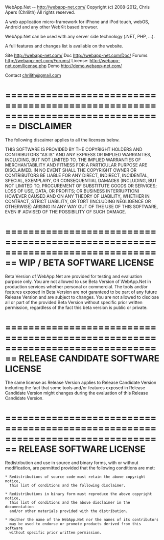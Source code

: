 WebApp.Net -- http://webapp-net.com/
Copyright (c) 2008-2012, Chris Apers (Chrilith)
All rights reserved.

A web application micro-framework for iPhone and iPod touch, webOS, Android and
any other WebKit based browser.

WebApp.Net can be used with any server side technology (.NET, PHP, ...).

A full features and changes list is available on the website.

Site     http://webapp-net.com/
Doc      http://webapp-net.com/Doc/
Forums   http://webapp-net.com/Forums/
License: http://webapp-net.com/license.php
Demo     http://demo.webapp-net.com/

Contact  chrilith@gmail.com

================================================================================
DISCLAIMER
================================================================================

The following discaimer applies to all the licenses below.

THIS SOFTWARE IS PROVIDED BY THE COPYRIGHT HOLDERS AND CONTRIBUTORS "AS IS" AND
ANY EXPRESS OR IMPLIED WARRANTIES, INCLUDING, BUT NOT LIMITED TO, THE IMPLIED
WARRANTIES OF MERCHANTABILITY AND FITNESS FOR A PARTICULAR PURPOSE ARE
DISCLAIMED. IN NO EVENT SHALL THE COPYRIGHT OWNER OR CONTRIBUTORS BE LIABLE FOR
ANY DIRECT, INDIRECT, INCIDENTAL, SPECIAL, EXEMPLARY, OR CONSEQUENTIAL DAMAGES
(INCLUDING, BUT NOT LIMITED TO, PROCUREMENT OF SUBSTITUTE GOODS OR SERVICES;
LOSS OF USE, DATA, OR PROFITS; OR BUSINESS INTERRUPTION) HOWEVER CAUSED AND ON
ANY THEORY OF LIABILITY, WHETHER IN CONTRACT, STRICT LIABILITY, OR TORT
(INCLUDING NEGLIGENCE OR OTHERWISE) ARISING IN ANY WAY OUT OF THE USE OF THIS
SOFTWARE, EVEN IF ADVISED OF THE POSSIBILITY OF SUCH DAMAGE.


================================================================================
WIP / BETA SOFTWARE LICENSE
================================================================================

Beta Version of WebApp.Net are provided for testing and evaluation purpose only.
You are not allowed to use Beta Version of WebApp.Net in production services
whether personal or commercial. The tools and/or features exposed in Beta
Version are not garanteed to be part of any future Release Version and are
subject to changes. You are not allowed to disclose all or part of the provided
Beta Version without specific prior written permission, regardless of the fact
this beta version is public or private.


================================================================================
RELEASE CANDIDATE SOFTWARE LICENSE
================================================================================

The same license as Release Version applies to Release Candidate Version
including the fact that some tools and/or features exposed in Release Candidate
Version might changes during the evaluation of this Release Candidate Version.


================================================================================
RELEASE SOFTWARE LICENSE
================================================================================

Redistribution and use in source and binary forms, with or without modification,
are permitted provided that the following conditions are met:

    * Redistributions of source code must retain the above copyright notice,
      this list of conditions and the following disclaimer.

    * Redistributions in binary form must reproduce the above copyright notice,
      this list of conditions and the above disclaimer in the documentation
      and/or other materials provided with the distribution.

    * Neither the name of the WebApp.Net nor the names of its contributors
      may be used to endorse or promote products derived from this software
      without specific prior written permission.
